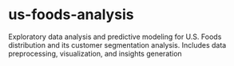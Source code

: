 # us-foods-analysis
Exploratory data analysis and predictive modeling for U.S. Foods distribution and its customer segmentation analysis. Includes data preprocessing, visualization, and insights generation
